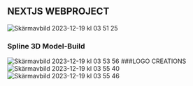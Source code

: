 ## NEXTJS WEBPROJECT
![Skärmavbild 2023-12-19 kl  03 51 25](https://github.com/MarlonGarciaBermejo/NextJS-FrontEnd-WebProject/assets/94327966/eee4888e-e7a4-4c5a-8a6d-ce1b25abcba6)
### Spline 3D Model-Build
![Skärmavbild 2023-12-19 kl  03 53 56](https://github.com/MarlonGarciaBermejo/NextJS-FrontEnd-WebProject/assets/94327966/ba16441f-fb02-4b5d-abad-22778d116084)
###LOGO CREATIONS
![Skärmavbild 2023-12-19 kl  03 55 40](https://github.com/MarlonGarciaBermejo/NextJS-FrontEnd-WebProject/assets/94327966/858e429c-78f8-4ad8-bd5c-05c48905b974)
![Skärmavbild 2023-12-19 kl  03 55 46](https://github.com/MarlonGarciaBermejo/NextJS-FrontEnd-WebProject/assets/94327966/201e489a-9793-4574-bfb2-fe14d38f4c19)
